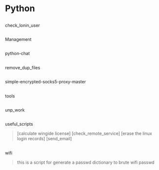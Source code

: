 # Python

##
check_lonin_user

##
Management

##
python-chat

##
remove_dup_files

##
simple-encrypted-socks5-proxy-master

##
tools

##
unp_work

##
useful_scripts
> [calculate wingide license]
> [check_remote_service]
> [erase the linux login records]
> [send_email]

##
wifi
> this is a script for generate a passwd dictionary to brute wifi passwd
